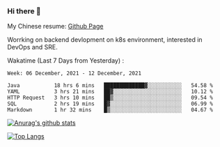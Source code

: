### Hi there 👋

My Chinese resume: [Github Page](https://spencercjh.github.io/resume/)

Worrking on backend devlopment on k8s environment, interested in DevOps and SRE.

Wakatime (Last 7 Days from Yesterday) :

<!--START_SECTION:waka-->
```text
Week: 06 December, 2021 - 12 December, 2021

Java           18 hrs 6 mins   █████████████▓░░░░░░░░░░░   54.58 % 
YAML           3 hrs 21 mins   ██▓░░░░░░░░░░░░░░░░░░░░░░   10.12 % 
HTTP Request   3 hrs 10 mins   ██▒░░░░░░░░░░░░░░░░░░░░░░   09.54 % 
SQL            2 hrs 19 mins   █▓░░░░░░░░░░░░░░░░░░░░░░░   06.99 % 
Markdown       1 hr 32 mins    █▒░░░░░░░░░░░░░░░░░░░░░░░   04.67 % 
```
<!--END_SECTION:waka-->

[![Anurag's github stats](https://github-readme-stats.vercel.app/api?username=spencercjh&theme=tokyonight&show_icons=true)](https://github.com/anuraghazra/github-readme-stats)

[![Top Langs](https://github-readme-stats.vercel.app/api/top-langs/?username=spencercjh&layout=compact&theme=tokyonight)](https://github.com/anuraghazra/github-readme-stats)
